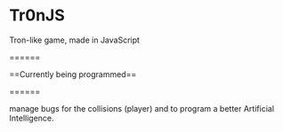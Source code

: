 Tr0nJS
======

 Tron-like game, made in JavaScript

======

==Currently being programmed==

======

manage bugs for the collisions (player) and to program a better Artificial Intelligence.  
